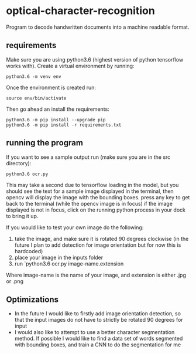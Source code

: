 # optical-character-recognition

Program to decode handwritten documents into a machine readable format.

## requirements

Make sure you are using python3.6 (highest version of python tensorflow works with). Create a virtual environment by running:

```
python3.6 -m venv env
```

Once the environment is created run:

```
source env/bin/activate
```

Then go ahead an install the requirements:

```
python3.6 -m pip install --upgrade pip
python3.6 -m pip install -r requirements.txt
```

## running the program

If you want to see a sample output run (make sure you are in the src directory):

```
python3.6 ocr.py
```

This may take a second due to tensorflow loading in the model, but you should see the text for a sample image displayed in the terminal, then opencv will display the image with the bounding boxes. press any key to get back to the terminal (while the opencv image is in focus) if the image displayed is not in focus, click on the running python process in your dock to bring it up.

If you would like to test your own image do the following:
1. take the image, and make sure it is rotated 90 degrees clockwise (in the future I plan to add detection for image orientation but for now this is hardcoded)
2. place your image in the inputs folder
3. run `python3.6 ocr.py image-name.extension

Where image-name is the name of your image, and extension is either .jpg or .png

## Optimizations

- In the future I would like to firstly add image orientation detection, so that the input images do not have to strictly be rotated 90 degrees for input
- I would also like to attempt to use a better character segmentation method. If possible I would like to find a data set of words segmented with bounding boxes, and train a CNN to do the segmentation for me
